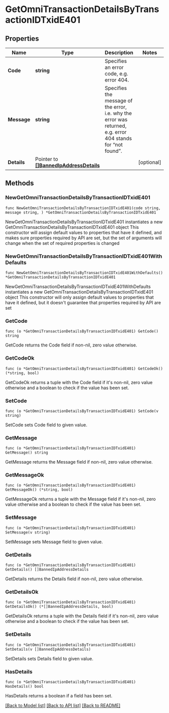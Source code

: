 # GetOmniTransactionDetailsByTransactionIDTxidE401

## Properties

Name | Type | Description | Notes
------------ | ------------- | ------------- | -------------
**Code** | **string** | Specifies an error code, e.g. error 404. | 
**Message** | **string** | Specifies the message of the error, i.e. why the error was returned, e.g. error 404 stands for “not found”. | 
**Details** | Pointer to [**[]BannedIpAddressDetails**](BannedIpAddressDetails.md) |  | [optional] 

## Methods

### NewGetOmniTransactionDetailsByTransactionIDTxidE401

`func NewGetOmniTransactionDetailsByTransactionIDTxidE401(code string, message string, ) *GetOmniTransactionDetailsByTransactionIDTxidE401`

NewGetOmniTransactionDetailsByTransactionIDTxidE401 instantiates a new GetOmniTransactionDetailsByTransactionIDTxidE401 object
This constructor will assign default values to properties that have it defined,
and makes sure properties required by API are set, but the set of arguments
will change when the set of required properties is changed

### NewGetOmniTransactionDetailsByTransactionIDTxidE401WithDefaults

`func NewGetOmniTransactionDetailsByTransactionIDTxidE401WithDefaults() *GetOmniTransactionDetailsByTransactionIDTxidE401`

NewGetOmniTransactionDetailsByTransactionIDTxidE401WithDefaults instantiates a new GetOmniTransactionDetailsByTransactionIDTxidE401 object
This constructor will only assign default values to properties that have it defined,
but it doesn't guarantee that properties required by API are set

### GetCode

`func (o *GetOmniTransactionDetailsByTransactionIDTxidE401) GetCode() string`

GetCode returns the Code field if non-nil, zero value otherwise.

### GetCodeOk

`func (o *GetOmniTransactionDetailsByTransactionIDTxidE401) GetCodeOk() (*string, bool)`

GetCodeOk returns a tuple with the Code field if it's non-nil, zero value otherwise
and a boolean to check if the value has been set.

### SetCode

`func (o *GetOmniTransactionDetailsByTransactionIDTxidE401) SetCode(v string)`

SetCode sets Code field to given value.


### GetMessage

`func (o *GetOmniTransactionDetailsByTransactionIDTxidE401) GetMessage() string`

GetMessage returns the Message field if non-nil, zero value otherwise.

### GetMessageOk

`func (o *GetOmniTransactionDetailsByTransactionIDTxidE401) GetMessageOk() (*string, bool)`

GetMessageOk returns a tuple with the Message field if it's non-nil, zero value otherwise
and a boolean to check if the value has been set.

### SetMessage

`func (o *GetOmniTransactionDetailsByTransactionIDTxidE401) SetMessage(v string)`

SetMessage sets Message field to given value.


### GetDetails

`func (o *GetOmniTransactionDetailsByTransactionIDTxidE401) GetDetails() []BannedIpAddressDetails`

GetDetails returns the Details field if non-nil, zero value otherwise.

### GetDetailsOk

`func (o *GetOmniTransactionDetailsByTransactionIDTxidE401) GetDetailsOk() (*[]BannedIpAddressDetails, bool)`

GetDetailsOk returns a tuple with the Details field if it's non-nil, zero value otherwise
and a boolean to check if the value has been set.

### SetDetails

`func (o *GetOmniTransactionDetailsByTransactionIDTxidE401) SetDetails(v []BannedIpAddressDetails)`

SetDetails sets Details field to given value.

### HasDetails

`func (o *GetOmniTransactionDetailsByTransactionIDTxidE401) HasDetails() bool`

HasDetails returns a boolean if a field has been set.


[[Back to Model list]](../README.md#documentation-for-models) [[Back to API list]](../README.md#documentation-for-api-endpoints) [[Back to README]](../README.md)


